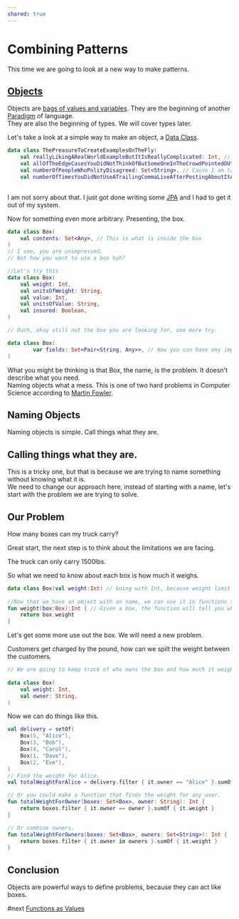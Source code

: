 ```yaml
---
shared: true
---
```



# Combining Patterns  
  
This time we are going to look at a new way to make patterns.  
  
## [Objects](./Objects.md)  
  
Objects are [bags of values and variables](bags%20of%20values%20and%20variables.md). They are the beginning of another [Paradigm](Paradigm.md) of language.   
They are also the beginning of types. We will cover types later.  
  
Let's take a look at a simple way to make an object, a [Data Class](Data%20Class.md).  
  
```Kotlin
data class ThePreasureToCreateExamplesOnTheFly(  
    val reallyLikingARealWorldExampleButItIsReallyComplicated: Int, // Because an Int makes sense here. Trust me.    
    val allOfTheEdgeCasesYouDidNotThinkOfButSomeOneInTheCrowdPointedOUt: List<String>, // I think we can all agree on that.    
    val numberOfPeopleWhoPolityDisagreed: Set<String>, // Cause I am taking names.    
    val numberOfTimesYouDidNotUseATrailingCommaLiveAfterPostingAboutItAllTheTime: Int, // Lucky for me this isn't live.)  
  
```  
  
I am not sorry about that. I just got done writing some [JPA](JPA.md) and I had to get it out of my system.  
  
Now for something even more arbitrary. Presenting, the box.  
  
```Kotlin  
data class Box(        
    val contents: Set<Any>, // This is what is inside the box    
)
// I see, you are unimpressed.  
// Not how you want to use a box huh?

//Let's try this  
data class Box(  
    val weight: Int,
    val unitsOfWeight: String,
    val value: Int,
    val unitsOfValue: String,
    val insured: Boolean,
)        

// Ouch, okay still not the box you are looking for, one more try.  

data class Box(  
        var fields: Set<Pair<String, Any>>, // Now you can have any implementation you want.    
)
```  
  
What you might be thinking is that Box, the name, is the problem. It doesn't describe what you need.  
Naming objects what a mess. This is one of two hard problems in Computer Science according to [Martin Fowler](Martin%20Fowler.md).  
  
## Naming Objects  
  
Naming objects is simple. Call things what they are.  
  
## Calling things what they are.  
  
This is a tricky one, but that is because we are trying to name something without knowing what it is.  
We need to change our approach here, instead of starting with a name, let's start with the problem we are trying to solve.  
  
## Our Problem  
  
How many boxes can my truck carry?  
  
Great start, the next step is to think about the limitations we are facing.  
  
The truck can only carry 1500lbs.  
  
So what we need to know about each box is how much it weighs.  
  
```Kotlin   
data class Box(val weight:Int) // Going with Int, because weight limit is in pounds.  
  
//Now that we have an object with an name, we can use it in functions to solve problems.  
fun weight(box:Box):Int { // Given a box, the function will tell you what it weighs.  
    return box.weight
}
```  
  
Let's get some more use out the box. We will need a new problem.  
  
Customers get charged by the pound, how can we spilt the weight between the customers.  
  
```Kotlin
// We are going to keep track of who owns the box and how much it weighs  
  
data class Box(  
    val weight: Int,    
    val owner: String,
)    
```  
  
Now we can do things like this.  
  
```Kotlin  
val delivery = setOf(  
	Box(5, "Alice"),
    Box(3, "Bob"),        
    Box(4, "Carol"),        
    Box(1, "Dave"),        
    Box(2, "Eve"),    
)  
// Find the weight for Alice.    
val totalWeightForAlice = delivery.filter { it.owner == "Alice" }.sumOf { it.weight }        

// Or you could make a function that finds the weight for any user.  
fun totalWeightForOwner(boxes: Set<Box>, owner: String): Int {        
	return boxes.filter { it.owner == owner }.sumOf { it.weight }
}       

// Or combine owners.  
fun totalWeightForOwners(boxes: Set<Box>, owners: Set<String>): Int {
	return boxes.filter { it.owner in owners }.sumOf { it.weight }
}
```  
  
## Conclusion  
  
Objects are powerful ways to define problems, because they can act like boxes.

#next [Functions as Values](./Functions%20as%20Values.md)